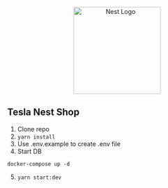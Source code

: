 <p align="center">
  <a href="http://nestjs.com/" target="blank"><img src="https://nestjs.com/img/logo-small.svg" width="200" alt="Nest Logo" /></a>
</p>

## Tesla Nest Shop

1. Clone repo
2. `yarn install`
3. Use .env.example to create .env file
4. Start DB

```
docker-compose up -d
```

5. `yarn start:dev`
